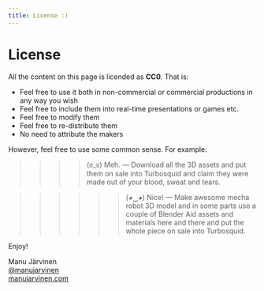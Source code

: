```yaml
---
title: License :)
---
```


# License

All the content on this page is licended as **CC0**.
That is:
* Feel free to use it both in non-commercial or commercial productions in any way you wish
* Feel free to include them into real-time presentations or games etc.
* Feel free to modify them
* Feel free to re-distribute them
* No need to attribute the makers

However, feel free to use some common sense.
For example:

>>>> (ಠ_ಠ) Meh. — Download all the 3D assets and put them on sale into Turbosquid and claim they were made out of your blood, sweat and tears.


>>>>>> (◕‿◕) Nice! — Make awesome mecha robot 3D model and in some parts use a couple of Blender Aid assets and materials here and there and put the whole piece on sale into Turbosquid.



Enjoy!

Manu Järvinen  
[@manujarvinen](https://twitter.com/manujarvinen)  
[manujarvinen.com](http://www.manujarvinen.com)  

